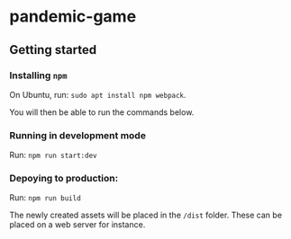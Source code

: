 # pandemic-game

## Getting started
### Installing `npm`

On Ubuntu, run: `sudo apt install npm webpack`.

You will then be able to run the commands below.
### Running in development mode
Run: `npm run start:dev`

### Depoying to production:
Run: `npm run build`

The newly created assets will be placed in the `/dist` folder. These can be placed on a web server for instance.
